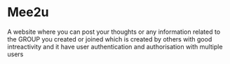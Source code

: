 # Mee2u
A website where you can post your thoughts or any information related to the GROUP you created or joined which is created by others with good intreactivity and it have user authentication and authorisation with multiple users
